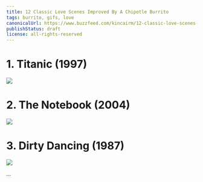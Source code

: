 ```yaml
---
title: 12 Classic Love Scenes Improved By A Chipotle Burrito
tags: burrito, gifs, love
canonicalUrl: https://www.buzzfeed.com/kincairm/12-classic-love-scenes-improved-by-a-chipotle-burr-a4wp#.iab3N1w76
publishStatus: draft
license: all-rights-reserved
---
```


# 1. Titanic (1997)

![](http://ak-hdl.buzzfed.com/static/2014-04/enhanced/webdr05/28/11/enhanced-21200-1398697731-24.jpg)

# 2. The Notebook (2004)

![](http://ak-hdl.buzzfed.com/static/2014-04/enhanced/webdr06/28/11/enhanced-13907-1398700313-2.jpg)

# 3. Dirty Dancing (1987)

![](http://ak-hdl.buzzfed.com/static/2014-04/enhanced/webdr04/28/11/enhanced-31301-1398697944-9.jpg)

...

